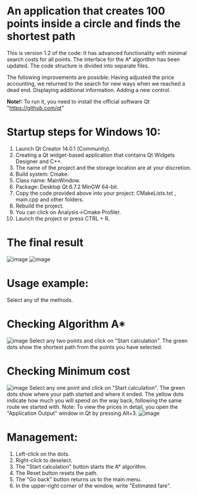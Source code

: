 # An application that creates 100 points inside a circle and finds the shortest path
This is version 1.2 of the code:
It has advanced functionality with minimal search costs for all points. The interface for the A* algorithm has been updated. The code structure is divided into separate files.

The following improvements are possible: 
Having adjusted the price accounting, we returned to the search for new ways when we reached a dead end. Displaying additional information. Adding a new control.

**Note!:** To run it, you need to install the official software Qt "https://github.com/qt"

# Startup steps for Windows 10:
1. Launch Qt Creator 14.0.1 (Community).
2. Creating a Qt widget-based application that contains Qt Widgets Designer and C++.
3. The name of the project and the storage location are at your discretion.
4. Build system: Cmake.
5. Class name: MainWindow.
6. Package: Desktop Qt 6.7.2 MinGW 64-bit.
7. Copy the code provided above into your project: CMakeLists.txt , main.cpp and other folders.
8. Rebuild the project.
9. You can click on Analysis->Cmake Profiler.
10. Launch the project or press CTRL + R.

# The final result
![image](https://github.com/user-attachments/assets/338dd75c-33b7-4232-b932-5693cde8d0d0)
![image](https://github.com/user-attachments/assets/90b7ca76-9d0f-4301-89b6-b367e8317405)

# Usage example:
Select any of the methods.

# Checking Algorithm A*
![image](https://github.com/user-attachments/assets/a7c5796c-55f8-4ab4-8d69-5eacd1e261f3)
Select any two points and click on "Start calculation".
The green dots show the shortest path from the points you have selected.

# Checking Minimum cost
![image](https://github.com/user-attachments/assets/f365bcc5-2cbd-42f1-9ed9-a7bda19c028e)
Select any one point and click on "Start calculation".
The green dots show where your path started and where it ended. 
The yellow dots indicate how much you will spend on the way back, following the same route we started with. 
Note: To view the prices in detail, you open the "Application Output" window in Qt by pressing Alt+3.
![image](https://github.com/user-attachments/assets/136fb03c-62ab-4a2a-aa21-551f641b0a0f)

# Management:
1. Left-click on the dots.
2. Right-click to deselect.
3. The "Start calculation" button starts the A* algorithm.
4. The Reset button resets the path.
5. The "Go back" button returns us to the main menu.
6. In the upper-right corner of the window, write "Estimated fare".
